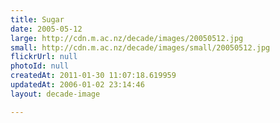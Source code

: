 ```yaml
---
title: Sugar
date: 2005-05-12
large: http://cdn.m.ac.nz/decade/images/20050512.jpg
small: http://cdn.m.ac.nz/decade/images/small/20050512.jpg
flickrUrl: null
photoId: null
createdAt: 2011-01-30 11:07:18.619959
updatedAt: 2006-01-02 23:14:46
layout: decade-image

---
```


